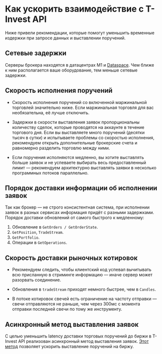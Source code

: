 
# Как ускорить взаимодействие с T-Invest API

Ниже привели рекомендации, которые помогут уменьшить временные издержки при запросе данных и выставлении поручений.

## Сетевые задержки

Серверы брокера находятся в датацентрах M1 и [Dataspace](https://www.dataspace.ru). Чем ближе к ним располагается ваше оборудование, тем меньше сетевые задержки.

## Скорость исполнения поручений

- Скорость исполнения поручений со включенной маржинальной торговлей значительно ниже. Если маржинальная торговля для вас необязательна, её лучше отключить.

- Задержки в скорости выставления заявок пропорциональны количеству сделок, которые проводятся на аккаунте в течение торгового дня. Если вы выставляете много поручений (десятки тысяч в сутки) и испытываете проблемы со скоростью исполнения, рекомендуем открыть дополнительные брокерские счета и равномерно разделить торговлю между ними.

- Если поручения исполняются медленно, вы хотите выставлять больше заявок и не успеваете выбирать весь предоставленный лимит — рекомендуем архитектурно выставлять заявки в несколько программных потоков параллельно.

## Порядок доставки информации об исполнении заявок

Так как брокер — не строго консистентная система, при исполнении заявок в разных сервисах информация придёт с разными задержками. Порядок доставки обновлений от самого быстрого к медленному:

1. Обновление в `GetOrders / GetOrderState`.
2. `GetPosition`, `TradeStream`.
3. `GetPortfolio`.
4. Операции в `GetOperations`.

## Скорость доставки рыночных котировок

- Рекомендуем следить, чтобы клиентский код успевал вычитывать всю присланную в стриминге информацию — иначе сервер может разорвать соединение.

- Обновления в `tradeStream` приходят немного быстрее, чем в `Candles`.

- В потоке котировок свечей есть ограничение на частоту отправки — свечи отправляются не раньше, чем через 300мс с момента отправки последней свечи по тому же инструменту.


## Асинхронный метод выставления заявок

С целью уменьшить latency доставки торговых поручений до биржи в T-Invest API реализован асинхронный метод выставления заявок. 
[Этот метод](/investAPI/async/) позволяет ускорить выставление поручений на биржу.